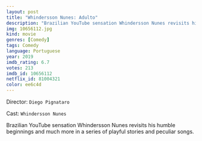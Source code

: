 ```yaml
---
layout: post
title: "Whindersson Nunes: Adulto"
description: "Brazilian YouTube sensation Whindersson Nunes revisits his humble beginnings and much more in a series of playful stories and peculiar songs..."
img: 10656112.jpg
kind: movie
genres: [Comedy]
tags: Comedy 
language: Portuguese
year: 2019
imdb_rating: 6.7
votes: 213
imdb_id: 10656112
netflix_id: 81004321
color: ee6c4d
---
```

Director: `Diego Pignataro`  

Cast: `Whindersson Nunes` 

Brazilian YouTube sensation Whindersson Nunes revisits his humble beginnings and much more in a series of playful stories and peculiar songs.